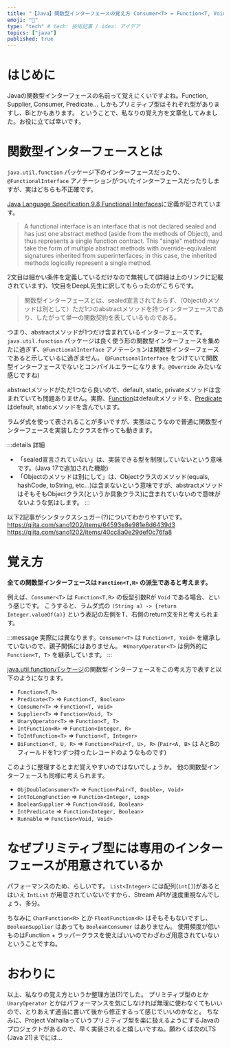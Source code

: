 ```yaml
---
title: "【Java】関数型インターフェースの覚え方 Consumer<T> = Function<T, Void>"
emoji: "🔗"
type: "tech" # tech: 技術記事 / idea: アイデア
topics: ["java"]
published: true
---
```


# はじめに

Javaの関数型インターフェースの名前って覚えにくいですよね。Function, Supplier, Consumer, Predicate... しかもプリミティブ型はそれぞれ型がありますし、Biとかもあります。
ということで、私なりの覚え方を文章化してみました。お役に立てば幸いです。

# 関数型インターフェースとは

`java.util.function` パッケージ下のインターフェースだったり、`@FunctionalInterface` アノテーションがついたインターフェースだったりしますが、実はどちらも不正確です。

[Java Language Specification 9.8 Functional Interfaces](https://docs.oracle.com/javase/specs/jls/se17/html/jls-9.html#jls-9.8)に定義が記されています。
> A functional interface is an interface that is not declared sealed and has just one abstract method (aside from the methods of Object), and thus represents a single function contract.
> This "single" method may take the form of multiple abstract methods with override-equivalent signatures inherited from superinterfaces; in this case, the inherited methods logically represent a single method.

2文目は細かい条件を定義しているだけなので無視して(詳細は上のリンクに記載されています)、1文目をDeepL先生に訳してもらったのがこちらです。
> 関数型インターフェースとは、sealed宣言されておらず、（Objectのメソッドは別として）ただ1つのabstractメソッドを持つインターフェースであり、したがって単一の関数契約を表しているものである。

つまり、abstractメソッドが1つだけ含まれているインターフェースです。
`java.util.function` パッケージは良く使う形の関数型インターフェースを集めたに過ぎず、`@FunctionalInterface` アノテーションは関数型インターフェースであると示しているに過ぎません。
(`@FunctionalInterface` をつけていて関数型インターフェースでないとコンパイルエラーになります。`@Override` みたいな感じですね)

abstractメソッドがただ1つなら良いので、default, static, privateメソッドは含まれていても問題ありません。実際、[Function](https://docs.oracle.com/en/java/javase/18/docs/api/java.base/java/util/function/Function.html)はdefaultメソッドを、[Predicate](https://docs.oracle.com/en/java/javase/18/docs/api/java.base/java/util/function/Predicate.html)はdefault, staticメソッドを含んでいます。

ラムダ式を使って表されることが多いですが、実態はこうなので普通に関数型インターフェースを実装したクラスを作っても動きます。

:::details 詳細

- 「sealed宣言されていない」は、実装できる型を制限していないという意味です。(Java 17で追加された機能)
- 「Objectのメソッドは別にして」は、Objectクラスのメソッド(equals, hashCode, toString, etc...)は含まないという意味ですが、abstractメソッドはそもそもObjectクラス(というか具象クラス)に含まれていないので意味がないような気はします。
:::

以下2記事がシンタックスシュガー(?)についてわかりやすいです。
https://qiita.com/sano1202/items/64593e8e981e8d6439d3
https://qiita.com/sano1202/items/40cc8a0e29def0c76fa8

# 覚え方

**全ての関数型インターフェースは `Function<T,R>` の派生であると考えます。**

例えば、`Consumer<T>` は `Function<T,R>` の仮型引数Rが `Void` である場合、という感じです。
こうすると、ラムダ式の `(String a) -> {return Integer.valueOf(a)}` という表記の左側をT、右側のreturn文をRと考えられます。

:::message
実際には異なります。`Consumer<T>` は `Function<T, Void>` を継承していないので、親子関係にはありません。
※`UnaryOperator<T>` は例外的に `Function<T, T>` を継承しています。
:::

[java.util.functionパッケージ](https://docs.oracle.com/en/java/javase/19/docs/api/java.base/java/util/function/package-summary.html)の関数型インターフェースをこの考え方で表すと以下のようになります。

- `Function<T,R>`
- `Predicate<T>` => `Function<T, Boolean>`
- `Consumer<T>` => `Function<T, Void>`
- `Supplier<T>` => `Function<Void, T>`
- `UnaryOperator<T>` => `Function<T, T>`
- `IntFunction<R>` => `Function<Integer, R>`
- `ToIntFunction<T>` => `Function<T, Integer>`
- `BiFunction<T, U, R>` => `Function<Pair<T, U>, R>`
  (`Pair<A, B>` は AとBのフィールドを1つずつ持ったレコードのようなものです)

このように整理するとまだ覚えやすいのではないでしょうか。
他の関数型インターフェースも同様に考えられます。

- `ObjDoubleConsumer<T>` => `Function<Pair<T, Double>, Void>`
- `IntToLongFunction` => `Function<Integer, Long>`
- `BooleanSupplier` => `Function<Void, Boolean>`
- `IntPredicate` => `Function<Integer, Boolean>`
- `Runnable` => `Function<Void, Void>`

# なぜプリミティブ型には専用のインターフェースが用意されているか

パフォーマンスのため、らしいです。
`List<Integer>` には配列(`int[]`)があるとはいえ `IntList` が用意されていないですから、Stream APIが速度重視なんでしょう、多分。

ちなみに `CharFunction<R>` とか `FloatFunction<R>` はそもそもないですし、`BooleanSupplier` はあっても `BooleanConsumer` はありません。
使用頻度が低いものはFunction + ラッパークラスを使えばいいのでわざわざ用意されていないということですね。

# おわりに

以上、私なりの覚え方というか整理方法(?)でした。
プリミティブ型のとか `UnaryOperator` とかはパフォーマンスを気にしなければ無理に使わなくてもいいので、とりあえず適当に書いて後から修正するって感じでいいのかなと。
ちなみに、Project Valhallaっていうプリミティブ型を楽に扱えるようにするJavaのプロジェクトがあるので、早く実装されると嬉しいですね。願わくば次のLTS (Java 21)までには…
